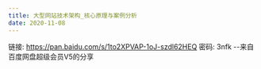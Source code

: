 ```yaml
---
title: 大型网站技术架构_核心原理与案例分析
date: 2020-11-08
---
```


链接: https://pan.baidu.com/s/1to2XPVAP-1oJ-szdl62HEQ  密码: 3nfk
--来自百度网盘超级会员V5的分享